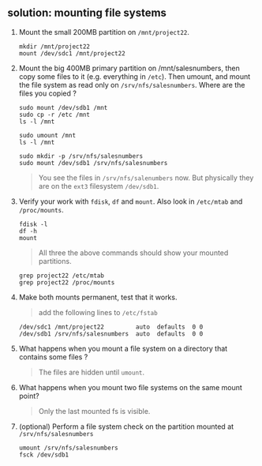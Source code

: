 ## solution: mounting file systems

1. Mount the small 200MB partition on `/mnt/project22`.

    ```console
    mkdir /mnt/project22
    mount /dev/sdc1 /mnt/project22
    ```

2. Mount the big 400MB primary partition on /mnt/salesnumbers, then copy some files to it (e.g. everything in `/etc`). Then umount, and mount the file system as read only on `/srv/nfs/salesnumbers`. Where are the files you copied ?

    ```console
    sudo mount /dev/sdb1 /mnt
    sudo cp -r /etc /mnt
    ls -l /mnt

    sudo umount /mnt
    ls -l /mnt

    sudo mkdir -p /srv/nfs/salesnumbers
    sudo mount /dev/sdb1 /srv/nfs/salesnumbers
    ```

    > You see the files in `/srv/nfs/salenumbers` now. But physically they are on the `ext3` filesystem `/dev/sdb1`.

3. Verify your work with `fdisk`, `df` and `mount`. Also look in `/etc/mtab` and `/proc/mounts`.

    ```console
    fdisk -l
    df -h
    mount
    ```

    > All three the above commands should show your mounted partitions.

    ```console
    grep project22 /etc/mtab
    grep project22 /proc/mounts
    ```

4. Make both mounts permanent, test that it works.

    > add the following lines to `/etc/fstab`

    ```text
    /dev/sdc1 /mnt/project22         auto  defaults  0 0
    /dev/sdb1 /srv/nfs/salesnumbers  auto  defaults  0 0
    ```

5. What happens when you mount a file system on a directory that contains some files ?

    > The files are hidden until `umount`.

6. What happens when you mount two file systems on the same mount point?

    > Only the last mounted fs is visible.

7. (optional) Perform a file system check on the partition mounted at `/srv/nfs/salesnumbers`

    ```console
    umount /srv/nfs/salesnumbers
    fsck /dev/sdb1
    ```

